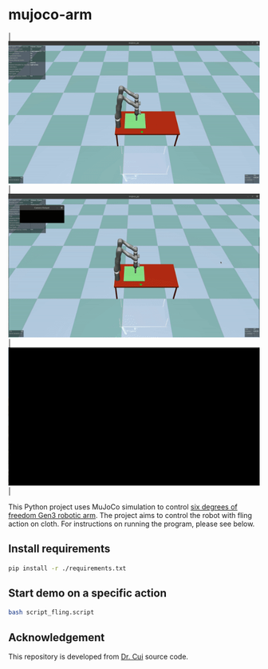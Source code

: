 # mujoco-arm

| ![](figures/grasp-fling-0.gif) | ![](figures/grasp-fling-1.gif) | ![](figures/grasp-fling-2.gif) |

This Python project uses MuJoCo simulation to control [six degrees of freedom Gen3 robotic arm](https://www.kinovarobotics.com/product/gen3-robots). The project aims to control the robot with fling action on cloth. For instructions on running the program, please see below.

## Install requirements

```bash
pip install -r ./requirements.txt
```

## Start demo on a specific action

```bash
bash script_fling.script
```
## Acknowledgement

This repository is developed from [Dr. Cui](https://www.jindacui.com/bio) source code.
